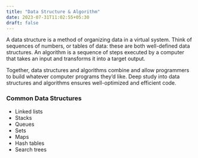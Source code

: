 ```yaml
---
title: "Data Structure & Algorithm"
date: 2023-07-31T11:02:55+05:30
draft: false
---
```


A data structure is a method of organizing data in a virtual system. Think of sequences of numbers, or tables of data: these are both well-defined data structures. An algorithm is a sequence of steps executed by a computer that takes an input and transforms it into a target output.

Together, data structures and algorithms combine and allow programmers to build whatever computer programs they’d like. Deep study into data structures and algorithms ensures well-optimized and efficient code.

### Common Data Structures 

- Linked lists
- Stacks
- Queues
- Sets
- Maps
- Hash tables
- Search trees


